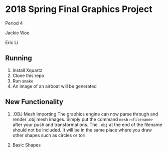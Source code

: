 # 2018 Spring Final Graphics Project  

Period 4

Jackie Woo

Eric Li

## Running 
1. Install Xquartz
2. Clone this repo
3. Run `$make`
4. An image of an airboat will be generated

##  New Functionality  

1. .OBJ Mesh Importing
The graphics engine can now parse through and render .obj mesh images. 
Simply put the command `mesh:<filename>` after your push and transformations.
The `.obj` at the end of the filename should not be included.
It will be in the same place where you draw other shapes such as circles or tori.

2. Basic Shapes

